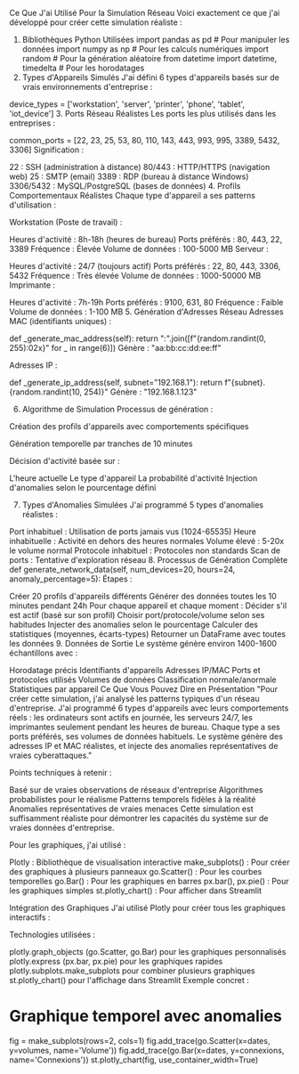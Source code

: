Ce Que J'ai Utilisé Pour la Simulation Réseau
Voici exactement ce que j'ai développé pour créer cette simulation réaliste :

1. Bibliothèques Python Utilisées
import pandas as pd          # Pour manipuler les données
import numpy as np           # Pour les calculs numériques
import random               # Pour la génération aléatoire
from datetime import datetime, timedelta  # Pour les horodatages
2. Types d'Appareils Simulés
J'ai défini 6 types d'appareils basés sur de vrais environnements d'entreprise :

device_types = ['workstation', 'server', 'printer', 'phone', 'tablet', 'iot_device']
3. Ports Réseau Réalistes
Les ports les plus utilisés dans les entreprises :

common_ports = [22, 23, 25, 53, 80, 110, 143, 443, 993, 995, 3389, 5432, 3306]
Signification :

22 : SSH (administration à distance)
80/443 : HTTP/HTTPS (navigation web)
25 : SMTP (email)
3389 : RDP (bureau à distance Windows)
3306/5432 : MySQL/PostgreSQL (bases de données)
4. Profils Comportementaux Réalistes
Chaque type d'appareil a ses patterns d'utilisation :

Workstation (Poste de travail) :

Heures d'activité : 8h-18h (heures de bureau)
Ports préférés : 80, 443, 22, 3389
Fréquence : Élevée
Volume de données : 100-5000 MB
Serveur :

Heures d'activité : 24/7 (toujours actif)
Ports préférés : 22, 80, 443, 3306, 5432
Fréquence : Très élevée
Volume de données : 1000-50000 MB
Imprimante :

Heures d'activité : 7h-19h
Ports préférés : 9100, 631, 80
Fréquence : Faible
Volume de données : 1-100 MB
5. Génération d'Adresses Réseau
Adresses MAC (identifiants uniques) :

def _generate_mac_address(self):
    return ":".join([f"{random.randint(0, 255):02x}" for _ in range(6)])
Génère : "aa:bb:cc:dd:ee:ff"

Adresses IP :

def _generate_ip_address(self, subnet="192.168.1"):
    return f"{subnet}.{random.randint(10, 254)}"
Génère : "192.168.1.123"

6. Algorithme de Simulation
Processus de génération :

Création des profils d'appareils avec comportements spécifiques

Génération temporelle par tranches de 10 minutes

Décision d'activité basée sur :

L'heure actuelle
Le type d'appareil
La probabilité d'activité
Injection d'anomalies selon le pourcentage défini

7. Types d'Anomalies Simulées
J'ai programmé 5 types d'anomalies réalistes :

Port inhabituel : Utilisation de ports jamais vus (1024-65535)
Heure inhabituelle : Activité en dehors des heures normales
Volume élevé : 5-20x le volume normal
Protocole inhabituel : Protocoles non standards
Scan de ports : Tentative d'exploration réseau
8. Processus de Génération Complète
def generate_network_data(self, num_devices=20, hours=24, anomaly_percentage=5):
Étapes :

Créer 20 profils d'appareils différents
Générer des données toutes les 10 minutes pendant 24h
Pour chaque appareil et chaque moment :
Décider s'il est actif (basé sur son profil)
Choisir port/protocole/volume selon ses habitudes
Injecter des anomalies selon le pourcentage
Calculer des statistiques (moyennes, écarts-types)
Retourner un DataFrame avec toutes les données
9. Données de Sortie
Le système génère environ 1400-1600 échantillons avec :

Horodatage précis
Identifiants d'appareils
Adresses IP/MAC
Ports et protocoles utilisés
Volumes de données
Classification normale/anormale
Statistiques par appareil
Ce Que Vous Pouvez Dire en Présentation
"Pour créer cette simulation, j'ai analysé les patterns typiques d'un réseau d'entreprise. J'ai programmé 6 types d'appareils avec leurs comportements réels : les ordinateurs sont actifs en journée, les serveurs 24/7, les imprimantes seulement pendant les heures de bureau. Chaque type a ses ports préférés, ses volumes de données habituels. Le système génère des adresses IP et MAC réalistes, et injecte des anomalies représentatives de vraies cyberattaques."

Points techniques à retenir :

Basé sur de vraies observations de réseaux d'entreprise
Algorithmes probabilistes pour le réalisme
Patterns temporels fidèles à la réalité
Anomalies représentatives de vraies menaces
Cette simulation est suffisamment réaliste pour démontrer les capacités du système sur de vraies données d'entreprise.


Pour les graphiques, j'ai utilisé :

Plotly : Bibliothèque de visualisation interactive
make_subplots() : Pour créer des graphiques à plusieurs panneaux
go.Scatter() : Pour les courbes temporelles
go.Bar() : Pour les graphiques en barres
px.bar(), px.pie() : Pour les graphiques simples
st.plotly_chart() : Pour afficher dans Streamlit

Intégration des Graphiques
J'ai utilisé Plotly pour créer tous les graphiques interactifs :

Technologies utilisées :

plotly.graph_objects (go.Scatter, go.Bar) pour les graphiques personnalisés
plotly.express (px.bar, px.pie) pour les graphiques rapides
plotly.subplots.make_subplots pour combiner plusieurs graphiques
st.plotly_chart() pour l'affichage dans Streamlit
Exemple concret :

# Graphique temporel avec anomalies
fig = make_subplots(rows=2, cols=1)
fig.add_trace(go.Scatter(x=dates, y=volumes, name='Volume'))
fig.add_trace(go.Bar(x=dates, y=connexions, name='Connexions'))
st.plotly_chart(fig, use_container_width=True)
